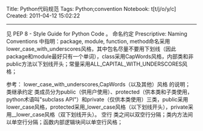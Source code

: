 Title: Python代码规范
Tags: Python;convention
Notebook: t[t/j/o/y/c]
Created: 2011-04-12 15:02:22

------

见 PEP 8 - Style Guide for Python Code 。
 命名约定 
 Prescriptive: Naming Conventions 中指明：package, module, function, method命名采用lower_case_with_underscores风格，其中包名尽量不要用下划线（因此package和module最好只有一个单词），class采用CapWords风格，内部类和非public方法以下划线开头；常量采用ALL_CAPITAL_WITH_UNDERSCORES风格；

 参考： lower_case_with_underscores,CapWords（以及其他）风格 的说明； 
 类继承约定 
类成员分为public（供用户使用）、protected（供本类和子类使用，python术语叫"subclass API"）和private（仅供本类使用）三类，public采用lower_case风格，protected采用_lower_case风格（以下划线开头），private采用__lower_case风格（双下划线开头）。
 空行 
类之间以双空行分隔；类内方法间以单空行分隔；函数内部逻辑块间以单空行风格；